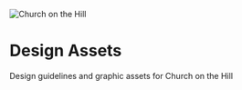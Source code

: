 ![Church on the Hill](/path/to/img.jpg)
# Design Assets
Design guidelines and graphic assets for Church on the Hill
